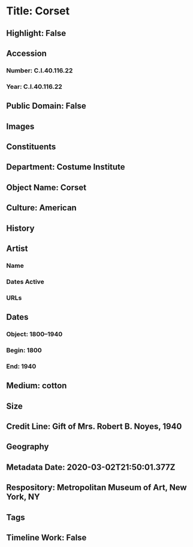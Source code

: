 # Title: Corset
## Highlight: False
## Accession
### Number: C.I.40.116.22
### Year: C.I.40.116.22
## Public Domain: False
## Images
## Constituents
## Department: Costume Institute
## Object Name: Corset
## Culture: American
## History
## Artist
### Name
### Dates Active
### URLs
## Dates
### Object: 1800–1940
### Begin: 1800
### End: 1940
## Medium: cotton
## Size
## Credit Line: Gift of Mrs. Robert B. Noyes, 1940
## Geography
## Metadata Date: 2020-03-02T21:50:01.377Z
## Respository: Metropolitan Museum of Art, New York, NY
## Tags
## Timeline Work: False